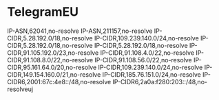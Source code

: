 # TelegramEU
IP-ASN,62041,no-resolve
IP-ASN,211157,no-resolve
IP-CIDR,5.28.192.0/18,no-resolve
IP-CIDR,109.239.140.0/24,no-resolve
IP-CIDR,5.28.192.0/18,no-resolve
IP-CIDR,5.28.192.0/18,no-resolve
IP-CIDR,91.105.192.0/23,no-resolve
IP-CIDR,91.108.4.0/22,no-resolve
IP-CIDR,91.108.8.0/22,no-resolve
IP-CIDR,91.108.56.0/22,no-resolve
IP-CIDR,95.161.64.0/20,no-resolve
IP-CIDR,109.239.140.0/24,no-resolve
IP-CIDR,149.154.160.0/21,no-resolve
IP-CIDR,185.76.151.0/24,no-resolve
IP-CIDR6,2001:67c:4e8::/48,no-resolve
IP-CIDR6,2a0a:f280:203::/48,no-resolveuj
